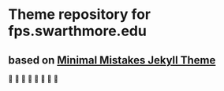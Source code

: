 # Theme repository for fps.swarthmore.edu

## based on [Minimal Mistakes Jekyll Theme](https://mmistakes.github.io/minimal-mistakes/)

:clap:
:clap:
:clap:
:clap:
:clap:
:clap:
:clap:
:clap:
